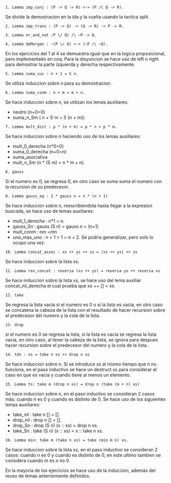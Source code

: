 `1. Lemma imp_conj : (P -> Q -> R) <-> (P /\ Q -> R).`

Se divide la demostracion en la ida y la vuelta usando la tactica split.

`2. Lemma imp_trans : (P -> Q) -> (Q -> R) -> P -> R.`

`3. Lemma or_and_not :P \/ Q) /\ ~P -> Q.`

`4. Lemma deMorgan : ~(P \/ Q) <-> (~P /\ ~Q).`

En los ejercicios del 1 al 4 se demuestra igual que en la logica proposicional, pero implementado en coq. Para la disyuncion se hace uso de left o right para demostrar la parte izquierda y derecha respectivamente.

`5. Lemma suma_suc : n + 1 = S n.`

Se utiliza induccion sobre n para su demostracion.

`6. Lemma suma_conm : n + m = m + n.`

Se hace induccion sobre n, se utilizan los lemas auxiliares: 
- neutro (n+0=0)
- suma_n_Sm ( n + S m = S (n + m)).

`7. Lemma mult_dist : p * (n + m) = p * n + p * m. `

Se hace induccion sobre n haciendo uso de los lemas auxiliares:
- mult_0_derecha (n*0=0)
- suma_0_derecha (n+0=n)
- suma_asociativa
- mult_n_Sm (n * (S m) = n * m + n).

`8. gauss`

Si el numero es 0, se regresa 0, en otro caso se suma suma el numero con la recursion de su predecesor.

`9. Lemma gauss_eq : 2 * gauss n = n * (n + 1)`

Se hace induccion sobre n, reescribiendola hasta llegar a la expresion buscada, se hace uso de lemas auxiliares:

- mult_1_derecha : n*1 = n.
- gauss_Sn : gauss (S n) = gauss n + (n+1)
- mult_conm : n*m =m*n
- uno_mas_uno : n + 1 + 1 = n + 2. Se podria generalizar, pero solo lo ocupo una vez.


`10. Lemma concat_assoc : xs ++ ys ++ zs = (xs ++ ys) ++ zs`

Se hace induccion sobre la lista xs.

`11. Lemma rev_concat : reversa (xs ++ ys) = reversa ys ++ reversa xs`

Se hace induccion sobre la lista xs, se hace uso del lema auxiliar concat_nil_derecha el cual prueba que xs ++ [] = xs.

`12. take `

Se regresa la lista vacia si el numero es 0 o si la lista es vacia, en otro caso se concatena la cabeza de la lista con el resultado de hacer recursion sobre el predecesor del numero y la cola de la lista.

`13. drop `

si el numero es 0 se regresa la lista, si la lista es vacia se regresa la lista vacia, en otro caso, al tener la cabeza de la lista, se ignora para despues hacer recursion sobre el predecesor del numero y la cola de la lista.

`14. tdn : xs = take n xs ++ drop n xs`

Se hace induccion sobre n. Si se introduce xs al mismo tiempo que n no funciona, en el paso inductivo se hace un destruct xs para considerar el caso en que es vacia y cuando tiene al menos un elemento.

`15. Lemma ts: take m (drop n xs) = drop n (take (m + n) xs)`

Se hace induccion sobre n, en el paso inductivo se consideran 2 casos más: cuando n es 0 y cuando es distinto de 0. Se hace uso de los siguientes lemas auxiliares:

- take_nil : take n [] = [].
- drop_nil : drop n [] = [].
- drop_Sn : drop (S n) (x :: xs) = drop n xs.
- take_Sn : take (S n) (x :: xs) = x :: take n xs.

`16. Lemma min: take m (take n xs) = take (min m n) xs.`

Se hace induccion sobre la lista xs, en el paso inductivo se consideran 2 casos: cuando n es 0 y cuando es distinto de 0, en este ultimo tambien se considera cuando m es o no 0.


En la mayoria de los ejercicios se hace uso de la induccion, además del reuso de lemas anteriormente definidos.

